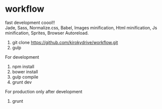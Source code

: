 # workflow
fast development coool!! <br/>
Jade, Sass, Normalize.css, Babel, Images minification, Html minification, Js minification, Sprites, Browser Autoreload. <br/>


1. git clone https://github.com/kirokydrive/workflow.git <br/>
2. gulp

For development <br/>
1. npm install <br/>
2. bower install <br/>
3. gulp compile <br/>
4. grunt dev

For production only after development <br/>
1. grunt
